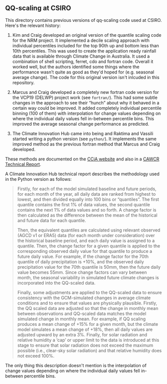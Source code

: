 ## QQ-scaling at CSIRO

This directory contains previous versions of qq-scaling code used at CSIRO.
Here's the relevant history:

1. Kim and Craig developed an original version of the quantile scaling code for the NRM project.
   It implemented a decile scaling approach with individual percentiles included for the top 90th up and bottom less than 10th percentiles.
   This was used to create the application ready rainfall data that is available through Climate Change in Australia.
   It used a combination of shell scripting, ferret, cdo and fortran code.
   Overall it worked well, but the authors identified some things where the performance wasn’t quite as good as they'd hoped for (e.g. seasonal average change).
   The code for this original version isn't inlcuded in this repository.

2. Marcus and Craig developed a completely new fortran code version for the VCP19 (DELWP) project work (see `fortran/`).
   This had some subtle changes in the approach to see their “hunch” about why it behaved in a certain way could be improved.
   It added completely individual percentile binning (100 of them)
   with interpolation for change values depending on where the individual daily values fell in-between percentile bins.
   This improved the average seasonal change performance as predicted.

3. The Climate Innovation Hub came into being and Raktima and Vassili started writing a python version (see `python/`).
   It implements the same improved method as the previous fortran method that Marcus and Craig developed. 

These methods are documented on the [CCiA website](https://www.climatechangeinaustralia.gov.au/en/obtain-data/application-ready-data/scaling-methods/)
and also in a [CAWCR Technical Report](http://www.bom.gov.au/research/publications/cawcrreports/CTR_034.pdf).

A Climate Innovation Hub technical report describes the methodology used in the Python version as follows:

> Firstly, for each of the model simulated baseline and future periods,
> for each month of the year,
> all daily data are ranked from highest to lowest,
> and then divided equally into 100 bins or “quantiles”.
> The first quantile contains the first 1% of data values,
> the second quantile contains the next 1% of data values and so forth.
> A change factor is then calculated as the difference between the mean of the historical and future data for each quantile. 
>
> Then, the equivalent quantiles are calculated using relevant observed (AGCD v1 or ERA5) data
> (for each month under consideration) over the historical baseline period,
> and each daily value is assigned to a quantile.
> Then, the change factor for a given quantile is applied to the corresponding observed daily value
> for that quantile to produce a future daily value.
> For example, if the change factor for the 70th quantile of daily precipitation is +10%,
> and the observed daily precipitation value for the 70th quantile is 50mm,
> then the future daily value becomes 55mm.
> Since change factors can vary between month,
> the seasonal variability in simulated future climate changes is incorporated into the QQ-scaled data. 
>
> Finally, some adjustments are applied to the QQ-scaled data
> to ensure consistency with the GCM-simulated changes in average climate conditions
> and to ensure that values are physically plausible.
> Firstly, the QQ scaled data are adjusted so that the change in monthly mean
> between observations and QQ-scaled data matches the model simulated change in monthly mean.
> For example, if QQ scaling produces a mean change of +15% for a given month,
> but the climate model simulates a mean change of +18%,
> then all daily values are adjusted upward by an extra 3%.
> Finally, for solar radiation and relative humidity a ‘cap’ or upper limit to the data
> is introduced at this stage to ensure that solar radiation does not exceed the maximum possible
> (i.e., clear-sky solar radiation) and that relative humidity does not exceed 100%. 

The only thing this description doesn't mention is the interpolation of change values
depending on where the individual daily values fell in-between percentile bins.
